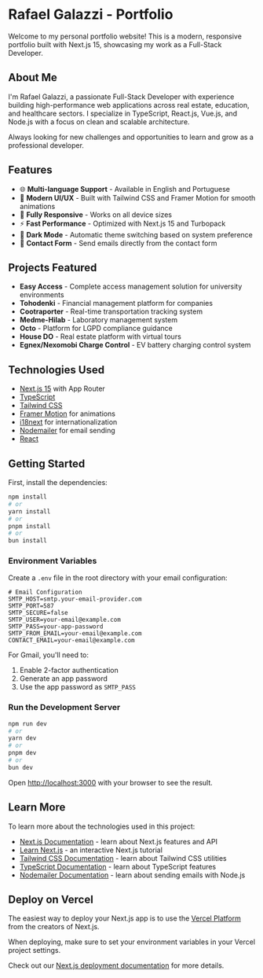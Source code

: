 # Rafael Galazzi - Portfolio

Welcome to my personal portfolio website! This is a modern, responsive portfolio built with Next.js 15, showcasing my work as a Full-Stack Developer.

## About Me

I'm Rafael Galazzi, a passionate Full-Stack Developer with experience building high-performance web applications across real estate, education, and healthcare sectors. I specialize in TypeScript, React.js, Vue.js, and Node.js with a focus on clean and scalable architecture.

Always looking for new challenges and opportunities to learn and grow as a professional developer.

## Features

- 🌐 **Multi-language Support** - Available in English and Portuguese
- 🎨 **Modern UI/UX** - Built with Tailwind CSS and Framer Motion for smooth animations
- 📱 **Fully Responsive** - Works on all device sizes
- ⚡ **Fast Performance** - Optimized with Next.js 15 and Turbopack
- 🌙 **Dark Mode** - Automatic theme switching based on system preference
- 📧 **Contact Form** - Send emails directly from the contact form

## Projects Featured

- **Easy Access** - Complete access management solution for university environments
- **Tohodenki** - Financial management platform for companies
- **Cootraporter** - Real-time transportation tracking system
- **Medme-Hilab** - Laboratory management system
- **Octo** - Platform for LGPD compliance guidance
- **House DO** - Real estate platform with virtual tours
- **Egnex/Nexomobi Charge Control** - EV battery charging control system

## Technologies Used

- [Next.js 15](https://nextjs.org/) with App Router
- [TypeScript](https://www.typescriptlang.org/)
- [Tailwind CSS](https://tailwindcss.com/)
- [Framer Motion](https://www.framer.com/motion/) for animations
- [i18next](https://www.i18next.com/) for internationalization
- [Nodemailer](https://nodemailer.com/) for email sending
- [React](https://reactjs.org/)

## Getting Started

First, install the dependencies:

```bash
npm install
# or
yarn install
# or
pnpm install
# or
bun install
```

### Environment Variables

Create a `.env` file in the root directory with your email configuration:

```env
# Email Configuration
SMTP_HOST=smtp.your-email-provider.com
SMTP_PORT=587
SMTP_SECURE=false
SMTP_USER=your-email@example.com
SMTP_PASS=your-app-password
SMTP_FROM_EMAIL=your-email@example.com
CONTACT_EMAIL=your-email@example.com
```

For Gmail, you'll need to:
1. Enable 2-factor authentication
2. Generate an app password
3. Use the app password as `SMTP_PASS`

### Run the Development Server

```bash
npm run dev
# or
yarn dev
# or
pnpm dev
# or
bun dev
```

Open [http://localhost:3000](http://localhost:3000) with your browser to see the result.

## Learn More

To learn more about the technologies used in this project:

- [Next.js Documentation](https://nextjs.org/docs) - learn about Next.js features and API
- [Learn Next.js](https://nextjs.org/learn) - an interactive Next.js tutorial
- [Tailwind CSS Documentation](https://tailwindcss.com/docs) - learn about Tailwind CSS utilities
- [TypeScript Documentation](https://www.typescriptlang.org/docs/) - learn about TypeScript features
- [Nodemailer Documentation](https://nodemailer.com/) - learn about sending emails with Node.js

## Deploy on Vercel

The easiest way to deploy your Next.js app is to use the [Vercel Platform](https://vercel.com/new?utm_medium=default-template&filter=next.js&utm_source=create-next-app&utm_campaign=create-next-app-readme) from the creators of Next.js.

When deploying, make sure to set your environment variables in your Vercel project settings.

Check out our [Next.js deployment documentation](https://nextjs.org/docs/app/building-your-application/deploying) for more details.